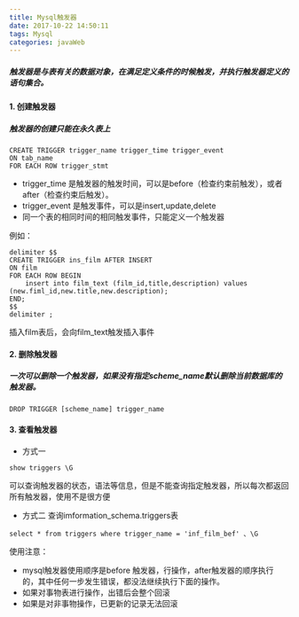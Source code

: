 ```yaml
---
title: Mysql触发器
date: 2017-10-22 14:50:11
tags: Mysql
categories: javaWeb
---
```

##### 触发器是与表有关的数据对象，在满足定义条件的时候触发，并执行触发器定义的语句集合。
#### 1. 创建触发器
##### 触发器的创建只能在永久表上

```
CREATE TRIGGER trigger_name trigger_time trigger_event
ON tab_name 
FOR EACH ROW trigger_stmt
```
- trigger_time 是触发器的触发时间，可以是before（检查约束前触发），或者after（检查约束后触发）。
- trigger_event
是触发事件，可以是insert,update,delete
- 同一个表的相同时间的相同触发事件，只能定义一个触发器

例如：

```
delimiter $$
CREATE TRIGGER ins_film AFTER INSERT
ON film 
FOR EACH ROW BEGIN 
    insert into film_text (film_id,title,description) values (new.fiml_id,new.title,new.description);
END;
$$
delimiter ;
```
插入film表后，会向film_text触发插入事件

#### 2. 删除触发器
##### 一次可以删除一个触发器，如果没有指定scheme_name默认删除当前数据库的触发器。

```
DROP TRIGGER [scheme_name] trigger_name 
```
#### 3. 查看触发器
- 方式一
```
show triggers \G
```

可以查询触发器的状态，语法等信息，但是不能查询指定触发器，所以每次都返回所有触发器，使用不是很方便
- 方式二 查询imformation_schema.triggers表

```
select * from triggers where trigger_name = 'inf_film_bef' 、\G
```
使用注意：
- mysql触发器使用顺序是before 触发器，行操作，after触发器的顺序执行的，其中任何一步发生错误，都没法继续执行下面的操作。
- 如果对事物表进行操作，出错后会整个回滚
- 如果是对非事物操作，已更新的记录无法回滚


